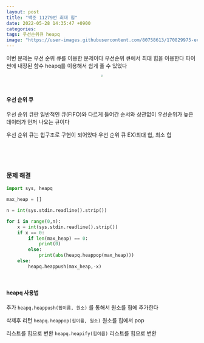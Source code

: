 ```yaml
---
layout: post
title: "백준 11279번 최대 힙"
date: 2022-05-28 14:35:47 +0900
categories:
tags: 우선순위큐 heapq
image: "https://user-images.githubusercontent.com/80758613/170829975-ec997051-e7b3-4bf3-a824-9b5a4bde66b3.png"
---
```


이번 문제는 우선 순위 큐를 이용한 문제이다 우선순위 큐에서 최대 힙을 이용한다 파이썬에 내장된 함수  heapq를 이용해서 쉽게 풀 수 있었다

<center>
<img src="https://user-images.githubusercontent.com/80758613/170829975-ec997051-e7b3-4bf3-a824-9b5a4bde66b3.png" style="zoom:30%;">
</center>

&nbsp;

#### 우선 순위 큐

우선 순위 큐란 일반적인 큐(FIFO)와 다르게 들어간 순서와 상관없이 우선순위가 높은 데이터가 먼저 나오는 큐이다

우선 순위 큐는 힙구조로 구현이 되어있다 우선 순위 큐 EX)최대 힙, 최소 힙

&nbsp;

&nbsp;

### 문제 해결

``` python
import sys, heapq

max_heap = []

n = int(sys.stdin.readline().strip())

for i in range(0,n):
    x = int(sys.stdin.readline().strip())
    if x == 0:
        if len(max_heap) == 0:
            print(0)
        else:
            print(abs(heapq.heappop(max_heap)))
    else:
        heapq.heappush(max_heap,-x)
```

&nbsp;

#### heapq 사용법

추가 `heapq.heappush(힙이름, 원소)` 를 통해서 원소를 힙에 추가한다

삭제후 리턴 `heapq.heappop(힙이름, 원소)` 원소를 힙에서 pop

리스트를 힙으로 변환 `heapq.heapify(힙이름)` 리스트를 힙으로 변환

